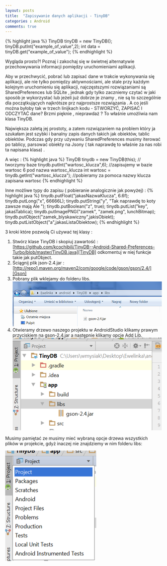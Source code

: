 ```yaml
---
layout: posts
title:  "Zapisywanie danych aplikacji - TinyDB"
categories : Android
comments: true
---
```

{% highlight java %}
TinyDB tinyDB = new TinyDB();
tinyDB.putInt("example_of_value",2);
int data = tinyDB.get("example_of_value");
{% endhighlight %}

Wygląda prosto?! Poznaj i zakochaj się w świetnej alternatywie przechowywania informacji pomiędzy uruchomieniami aplikacji.

Aby w przechwycić, pobrać lub zapisać dane w trakcie wykonywania się aplikacji, ale nie tylko pomiędzy aktywnościami, ale stale przy każdym kolejnym uruchomieniu się aplikacji, najczęstszymi rozwiązaniami są SharedPreferences lub SQLite , jednak gdy tylko zaczniemy czytać w jaki sposób je wykorzystać lub jeżeli już dobrze je znamy , nie są to szczególnie dla początkujących  najkrótsze  prz najprostsze rozwiązania . A co jeśli można byłoby tak w trzech linijkach kodu - STWORZYĆ, ZAPISAĆ I ODCZYTAĆ dane? Brzmi pięknie , nieprawdaż ? To właśnie umożliwia nam klasa TinyDB.

Największa zaletą jej prostoty, a zatem rozwiązaniem na problem który ja szukałam jest szybki i banalny  zapis danych takich jak obiektów, tablic obiektów. Podczas gdy przy używaniu SharedPreferences musimy iterować po tablicy, parsować obiekty na Jsony ( tak naprawdę to właśnie za nas robi ta napisana klasa) .

A więc :
{% highlight java %}
TinyDB tinydb = new TinyDB(this); // tworzymy baze
tinydb.putInt("wartosc_klucza",6); //zapisujemy w bazie wartosc 6 pod nazwa wartosc_klucza
int wartosc = tinydb.getInt("wartosc_klucza"); //pobieramy za pomoca nazwy klucza zapisana wartosc
{% endhighlight %}

Inne możliwe typy do zapisu ( pobieranie analogicznie jak powyżej) :
{% highlight java %}
tinydb.putFloat("jakasNazwaKlucza", 6.6f);
tinydb.putLong("x", 66666L);
tinydb.putString("y", "Tak naprawdę to koty zawsze mają Ale ");
tinydb.putBoolean("z", true);
tinydb.putList("key", jakaśTablica);
tinydb.putImagePNG("zamek", "zamek.png", lunchBitmap);
tinydb.putObject("zamek_blyskawiczny",jakisObiekt);
tinydb.putListObject("a",jakasListaObiektow);
{% endhighlight %}

3 kroki które pozwolą Ci używać tej klasy :
1. Stwórz klase TinyDB i skopiuj zawartość :  [https://github.com/kcochibili/TinyDB--Android-Shared-Preferences-Turbo/blob/master/TinyDB.java][TinyDB] odkomentuj w niej funkcje takie jak putObject.
2. Ściągnij plik json-2.4.jar : [http://repo1.maven.org/maven2/com/google/code/gson/gson/2.4/][Gson]
3. Pobrany plik wklejamy do folderu libs.
![Alt text](/assets/images/posts/1/1.png)
4. Otwieramy drzewo naszego projektu w AndroidStudio klikamy prawym przyciskiem na gson-2.4.jar a następnie klikamy opcje Add Lib.
![Alt text](/assets/images/posts/1/2.png)

Musimy pamiętać ze musimy mieć wybraną opcje drzewa wszystkich plików w projekcie, gdyż inaczej nie znajdziemy w nim folderu libs:

![Alt text](/assets/images/posts/1/3.png)







[TinyDB]: https://github.com/kcochibili/TinyDB--Android-Shared-Preferences-Turbo/blob/master/TinyDB.java
[Gson]: http://repo1.maven.org/maven2/com/google/code/gson/gson/2.4/
